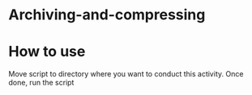 # Archiving-and-compressing

# How to use
Move script to directory where you want to conduct this activity. Once done, run the script

